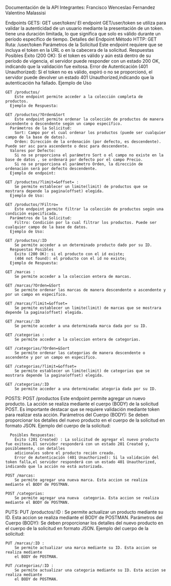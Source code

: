 Documentación de la API
Integrantes:
    Francisco Wenceslao Fernandez
    Valentino Malassisi

Endpoints
  GETS:
    GET user/token/
        El endpoint GET/user/token se utiliza para validar la autenticidad de un usuario mediante la presentación de un token. tiene una duración limitada, lo que significa que solo es válido durante un período específico de tiempo.
      Detalles del Endpoint
        Método HTTP: GET
        Ruta: /user/token
        Parámetros de la Solicitud
        Este endpoint requiere que se incluya el token en la URL o en la cabecera de la solicitud.
      Respuestas Posibles
        Éxito (200 OK): Si el token es válido y aún está dentro de su período de vigencia, el servidor puede responder con un estado 200 OK, indicando que la validación fue exitosa.
        Error de Autenticación (401 Unauthorized): Si el token no es válido, expiró o no se proporcionó, el servidor puede devolver un estado 401 Unauthorized,indicando que la autenticación ha fallado.
      Ejemplo de Uso
  
    GET /productos/ 
        Este endpoint permite acceder a la colección completa de productos.
      Ejemplo de Respuesta:
    
    GET /productos/?Orden&Sort
        Este endpoint permite ordenar la colección de productos de manera ascendente o descendente según un campo específico.
      Parámetros de la Solicitud:
        Sort: Campo por el cual ordenar los productos (puede ser cualquier campo de la base de datos).
        Orden: Dirección de la ordenación (por defecto, es descendente). Puede ser asc para ascendente o desc para descendente.
      Valores por Defecto:
        Si no se proporciona el parámetro Sort o el campo no existe en la base de datos , se ordenará por defecto por el campo Precio.
        Si no se proporciona el parámetro Orden, la dirección de ordenación será por defecto descendente.
      Ejemplo de endpoint:

    GET /productos/?limit=&offset= :
        Se permite establecer un limite(limit) de productos que se mostrara depende la pagina(offset) elegida.
      Ejemplo de Uso:
  
    GET /productos/?Filtro=
        Este endpoint permite filtrar la colección de productos según una condición especificada.
      Parámetros de la Solicitud:
        Filtro:	Condición por la cual filtrar los productos. Puede ser cualquier campo de la base de datos.
      Ejemplo de Uso:
        
    GET /productos/:ID
        Se permite acceder a un determinado producto dado por su ID.
      Respuestas Posibles
        Éxito (200 OK): si el producto con el id existe;
        (404 not found): el producto con el id no existe;
      Ejemplo de Respuesta:

    GET /marcas :
        Se permite acceder a la coleccion entera de marcas.

    GET /marcas/?Orden=&Sort
        Se permite ordenar las marcas de manera descendente o ascendente y por un campo en especifico.

    GET /marcas/?limit=&offset=
        Se permite establecer un limite(limit) de marcas que se mostrara depende la pagina(offset) elegida.

    GET /marcas/:ID
        Se permite acceder a una determinada marca dada por su ID.
    
    GET /categorias :
        Se permite acceder a la coleccion entera de categorias.

    GET /categorias/?Orden=&Sort
        Se permite ordenar las categorias de manera descendente o ascendente y por un campo en especifico.

    GET /categorias/?limit=&offset=
        Se permite establecer un limite(limit) de categorias que se mostrara depende la pagina(offset) elegida.

    GET /categorias/:ID
        Se permite acceder a una determinadac ategoria dada por su ID.

  POSTS:
    POST /productos
        Este endpoint permite agregar un nuevo producto. La acción se realiza mediante el cuerpo (BODY) de la solicitud POST. Es importante destacar que se requiere
        validación mediante token para realizar esta acción.
      Parámetros del Cuerpo (BODY):
        Se deben proporcionar los detalles del nuevo producto en el cuerpo de la solicitud en formato JSON.
      Ejemplo del cuerpo de la solicitud:

      Posibles Respuestas:
        Éxito (201 Created) : La solicitud de agregar el nuevo producto fue exitosa.El servidor responderá con un estado 201 Created y, posiblemente, con detalles
        adicionales sobre el producto recién creado.
        Error de Autenticación (401 Unauthorized): Si la validación del token falla,el servidor responderá con un estado 401 Unauthorized, indicando que la acción no está autorizada.
    
    POST /marcas:
        Se permite agregar una nueva marca. Esta accion se realiza mediante el BODY de POSTMAN.
    
    POST /categorias:
        Se permite agregar una nueva  categoria. Esta accion se realiza mediante el BODY de POSTMAN.

  PUTS:
    PUT /productos/:ID :
        Se permite actualizar un producto mediante su ID. Esta accion se realiza mediante el BODY de POSTMAN.
      Parámetros del Cuerpo (BODY):
        Se deben proporcionar los detalles del nuevo producto en el cuerpo de la solicitud en formato JSON.
      Ejemplo del cuerpo de la solicitud:
    
    PUT /marcas/:ID :
        Se permite actualizar una marca mediante su ID. Esta accion se realiza mediante 
        el BODY de POSTMAN.
    
    PUT /categorias/:ID :
        Se permite actualizar una categoria mediante su ID. Esta accion se realiza mediante 
        el BODY de POSTMAN.
